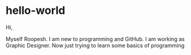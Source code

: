 # hello-world

Hi,

Myself Roopesh. I am new to programming and GitHub. I am working as Graphic Designer. Now just trying to learn some basics of programming

